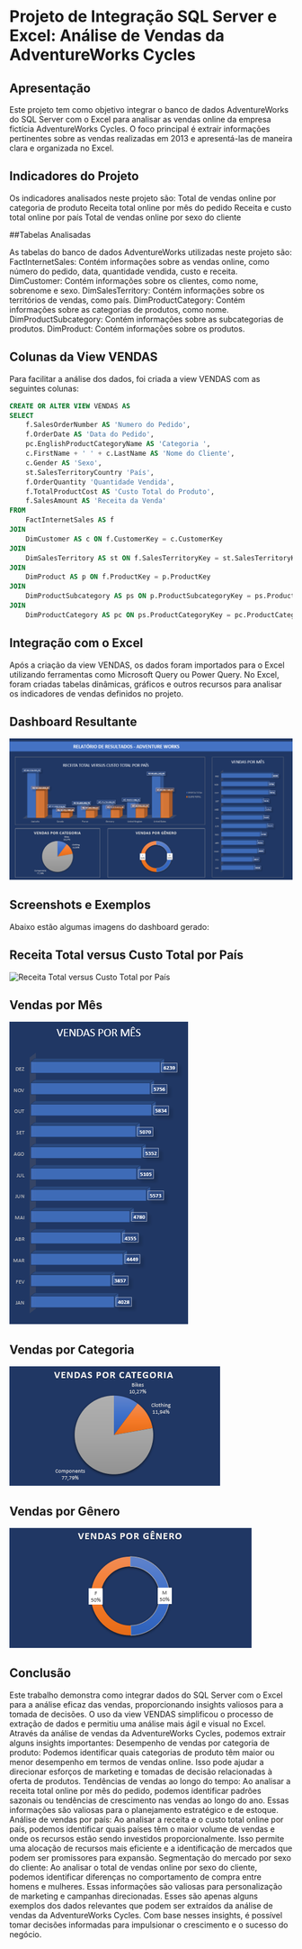 # Projeto de Integração SQL Server e Excel: Análise de Vendas da AdventureWorks Cycles

## Apresentação

Este projeto tem como objetivo integrar o banco de dados AdventureWorks do SQL Server com o Excel para analisar as vendas online da empresa fictícia AdventureWorks Cycles. O foco principal é extrair informações pertinentes sobre as vendas realizadas em 2013 e apresentá-las de maneira clara e organizada no Excel.

## Indicadores do Projeto

Os indicadores analisados neste projeto são:
Total de vendas online por categoria de produto
Receita total online por mês do pedido
Receita e custo total online por país
Total de vendas online por sexo do cliente

##Tabelas Analisadas

As tabelas do banco de dados AdventureWorks utilizadas neste projeto são:
FactInternetSales: Contém informações sobre as vendas online, como número do pedido, data, quantidade vendida, custo e receita.
DimCustomer: Contém informações sobre os clientes, como nome, sobrenome e sexo.
DimSalesTerritory: Contém informações sobre os territórios de vendas, como país.
DimProductCategory: Contém informações sobre as categorias de produtos, como nome.
DimProductSubcategory: Contém informações sobre as subcategorias de produtos.
DimProduct: Contém informações sobre os produtos.

## Colunas da View VENDAS

Para facilitar a análise dos dados, foi criada a view VENDAS com as seguintes colunas:
```sql
CREATE OR ALTER VIEW VENDAS AS
SELECT
    f.SalesOrderNumber AS 'Numero do Pedido',
    f.OrderDate AS 'Data do Pedido',
    pc.EnglishProductCategoryName AS 'Categoria ',
    c.FirstName + ' ' + c.LastName AS 'Nome do Cliente',
    c.Gender AS 'Sexo',
    st.SalesTerritoryCountry 'País',
    f.OrderQuantity 'Quantidade Vendida',
    f.TotalProductCost AS 'Custo Total do Produto',
    f.SalesAmount AS 'Receita da Venda'
FROM
    FactInternetSales AS f
JOIN
    DimCustomer AS c ON f.CustomerKey = c.CustomerKey
JOIN
    DimSalesTerritory AS st ON f.SalesTerritoryKey = st.SalesTerritoryKey
JOIN
    DimProduct AS p ON f.ProductKey = p.ProductKey
JOIN
    DimProductSubcategory AS ps ON p.ProductSubcategoryKey = ps.ProductSubcategoryKey
JOIN
    DimProductCategory AS pc ON ps.ProductCategoryKey = pc.ProductCategoryKey;

```


## Integração com o Excel

Após a criação da view VENDAS, os dados foram importados para o Excel utilizando ferramentas como Microsoft Query ou Power Query. No Excel, foram criadas tabelas dinâmicas, gráficos e outros recursos para analisar os indicadores de vendas definidos no projeto.

## Dashboard Resultante

![Dashboard de Vendas](https://github.com/bebslima/Relatorio_vendas/blob/main/img/DashBoard.PNG)

## Screenshots e Exemplos

Abaixo estão algumas imagens do dashboard gerado:

## Receita Total versus Custo Total por País

![Receita Total versus Custo Total por País]((https://github.com/bebslima/Relatorio_vendas/blob/main/Grafico_receita_total.PNG))

## Vendas por Mês

![Vendas por Mês](vendas_por_mes.png)

## Vendas por Categoria

![Vendas por Categoria](vendas_por_categoria.png)

## Vendas por Gênero

![Vendas por Gênero](vendas_por_genero.png)

## Conclusão

Este trabalho demonstra como integrar dados do SQL Server com o Excel para a análise eficaz das vendas, proporcionando insights valiosos para a tomada de decisões. O uso da view VENDAS simplificou o processo de extração de dados e permitiu uma análise mais ágil e visual no Excel.
Através da análise de vendas da AdventureWorks Cycles, podemos extrair alguns insights importantes:
Desempenho de vendas por categoria de produto: Podemos identificar quais categorias de produto têm maior ou menor desempenho em termos de vendas online. Isso pode ajudar a direcionar esforços de marketing e tomadas de decisão relacionadas à oferta de produtos.
Tendências de vendas ao longo do tempo: Ao analisar a receita total online por mês do pedido, podemos identificar padrões sazonais ou tendências de crescimento nas vendas ao longo do ano. Essas informações são valiosas para o planejamento estratégico e de estoque.
Análise de vendas por país: Ao analisar a receita e o custo total online por país, podemos identificar quais países têm o maior volume de vendas e onde os recursos estão sendo investidos proporcionalmente. Isso permite uma alocação de recursos mais eficiente e a identificação de mercados que podem ser promissores para expansão.
Segmentação do mercado por sexo do cliente: Ao analisar o total de vendas online por sexo do cliente, podemos identificar diferenças no comportamento de compra entre homens e mulheres. Essas informações são valiosas para personalização de marketing e campanhas direcionadas.
Esses são apenas alguns exemplos dos dados relevantes que podem ser extraídos da análise de vendas da AdventureWorks Cycles. Com base nesses insights, é possível tomar decisões informadas para impulsionar o crescimento e o sucesso do negócio.
